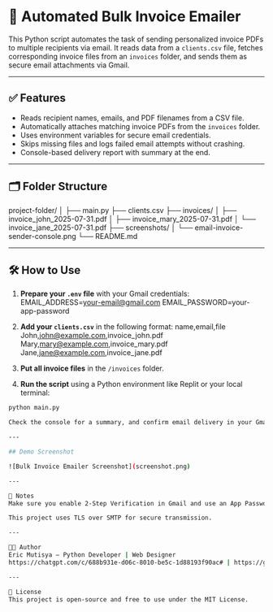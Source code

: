 # 📧 Automated Bulk Invoice Emailer

This Python script automates the task of sending personalized invoice PDFs to multiple recipients via email. It reads data from a `clients.csv` file, fetches corresponding invoice files from an `invoices` folder, and sends them as secure email attachments via Gmail.

---

## ✅ Features

- Reads recipient names, emails, and PDF filenames from a CSV file.
- Automatically attaches matching invoice PDFs from the `invoices` folder.
- Uses environment variables for secure email credentials.
- Skips missing files and logs failed email attempts without crashing.
- Console-based delivery report with summary at the end.

---

## 🗂️ Folder Structure

project-folder/
│
├── main.py
├── clients.csv
├── invoices/
│ ├── invoice_john_2025-07-31.pdf
│ ├── invoice_mary_2025-07-31.pdf
│ └── invoice_jane_2025-07-31.pdf
├── screenshots/
│ └── email-invoice-sender-console.png
└── README.md

---

## 🛠️ How to Use

1. **Prepare your `.env` file** with your Gmail credentials:
EMAIL_ADDRESS=your-email@gmail.com
EMAIL_PASSWORD=your-app-password

2. **Add your `clients.csv`** in the following format:
name,email,file
John,john@example.com,invoice_john.pdf
Mary,mary@example.com,invoice_mary.pdf
Jane,jane@example.com,invoice_jane.pdf

3. **Put all invoice files** in the `/invoices` folder.

4. **Run the script** using a Python environment like Replit or your local terminal:
```bash
python main.py

Check the console for a summary, and confirm email delivery in your Gmail “Sent” folder.

---

## Demo Screenshot

![Bulk Invoice Emailer Screenshot](screenshot.png)

---

📌 Notes
Make sure you enable 2-Step Verification in Gmail and use an App Password.

This project uses TLS over SMTP for secure transmission.

---

🧑‍💻 Author
Eric Mutisya — Python Developer | Web Designer
https://chatgpt.com/c/688b931e-d06c-8010-be5c-1d88193f90ac# | https://github.com/your-username

---

📄 License
This project is open-source and free to use under the MIT License.


